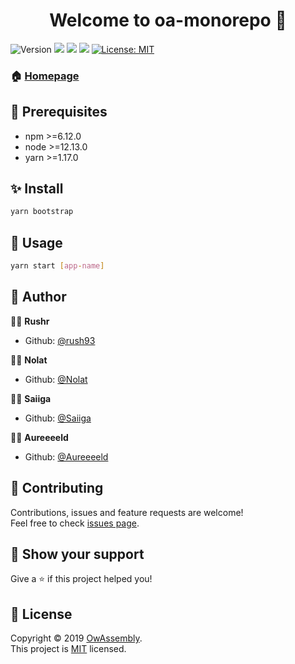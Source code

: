 <h1 align="center">Welcome to oa-monorepo 👋</h1>
<p>
  <img alt="Version" src="https://img.shields.io/badge/version-0.1.0-blue.svg?cacheSeconds=2592000" />
  <img src="https://img.shields.io/badge/npm-%3E%3D6.10.3-blue.svg" />
  <img src="https://img.shields.io/badge/node-%3E%3D10.16.3-blue.svg" />
  <img src="https://img.shields.io/badge/yarn-%3E%3D1.17.3-blue.svg" />
  <a href="https://github.com/OwAssembly/oa-monorepo/blob/master/LICENSE">
    <img alt="License: MIT" src="https://img.shields.io/badge/License-MIT-yellow.svg" target="_blank" />
  </a>
</p>

### 🏠 [Homepage](https://github.com/OwAssembly/oa-monorepo#readme)

## 📌 Prerequisites

- npm >=6.12.0
- node >=12.13.0
- yarn >=1.17.0

## ✨ Install

```sh
yarn bootstrap
```

## 🚀 Usage

```sh
yarn start [app-name]
```

## 👥 Author

👨‍💼 **Rushr**

- Github: [@rush93](https://github.com/rush93)

👨‍💼 **Nolat**

- Github: [@Nolat](https://github.com/Nolat)

👨‍💼 **Saiiga**

- Github: [@Saiiga](https://github.com/Saiiga)

👨‍💼 **Aureeeeld**

- Github: [@Aureeeeld](https://github.com/Aureeeeld)

## 🤝 Contributing

Contributions, issues and feature requests are welcome!<br />Feel free to check [issues page](https://github.com/OwAssembly/oa-monorepo/issues).

## 🎉 Show your support

Give a ⭐️ if this project helped you!

## 📝 License

Copyright © 2019 [OwAssembly](https://github.com/OwAssembly).<br />
This project is [MIT](https://github.com/OwAssembly/oa-monorepo/blob/master/LICENSE) licensed.
